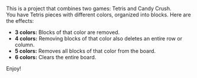 This is a project that combines two games: Tetris and Candy Crush.  
You have Tetris pieces with different colors, organized into blocks. Here are the effects:  

- **3 colors:** Blocks of that color are removed.  
- **4 colors:** Removing blocks of that color also deletes an entire row or column.  
- **5 colors:** Removes all blocks of that color from the board.  
- **6 colors:** Clears the entire board.  

Enjoy!
